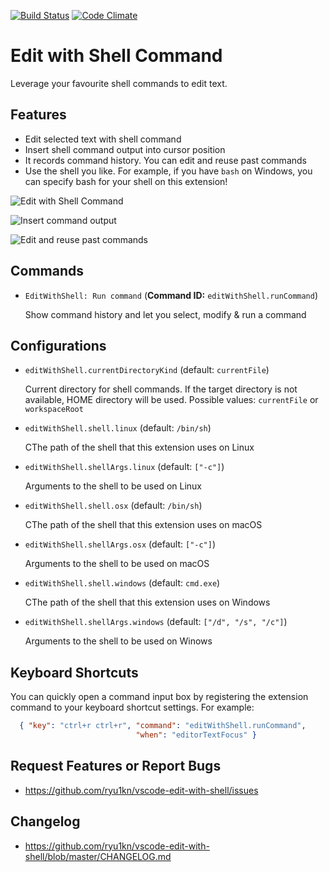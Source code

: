 [![Build Status](https://travis-ci.org/ryu1kn/vscode-edit-with-shell.svg?branch=master)](https://travis-ci.org/ryu1kn/vscode-edit-with-shell) [![Code Climate](https://codeclimate.com/github/ryu1kn/vscode-edit-with-shell/badges/gpa.svg)](https://codeclimate.com/github/ryu1kn/vscode-edit-with-shell)

# Edit with Shell Command

Leverage your favourite shell commands to edit text.

## Features

* Edit selected text with shell command
* Insert shell command output into cursor position
* It records command history. You can edit and reuse past commands
* Use the shell you like. For example, if you have `bash` on Windows, you can specify bash for your shell on this extension!

![Edit with Shell Command](https://raw.githubusercontent.com/ryu1kn/vscode-edit-with-shell/master/images/animations/public.gif)

![Insert command output](https://raw.githubusercontent.com/ryu1kn/vscode-edit-with-shell/master/images/animations/insert-command-output.gif)

![Edit and reuse past commands](https://raw.githubusercontent.com/ryu1kn/vscode-edit-with-shell/master/images/animations/edit-and-run-command-history.gif)

## Commands

* `EditWithShell: Run command` (**Command ID:** `editWithShell.runCommand`)

    Show command history and let you select, modify & run a command

## Configurations

* `editWithShell.currentDirectoryKind` (default: `currentFile`)

    Current directory for shell commands. If the target directory is not available, HOME directory will be used. Possible values: `currentFile` or `workspaceRoot`

* `editWithShell.shell.linux` (default: `/bin/sh`)

    CThe path of the shell that this extension uses on Linux

* `editWithShell.shellArgs.linux` (default: `["-c"]`)

    Arguments to the shell to be used on Linux

* `editWithShell.shell.osx` (default: `/bin/sh`)

    CThe path of the shell that this extension uses on macOS

* `editWithShell.shellArgs.osx` (default: `["-c"]`)

    Arguments to the shell to be used on macOS

* `editWithShell.shell.windows` (default: `cmd.exe`)

    CThe path of the shell that this extension uses on Windows

* `editWithShell.shellArgs.windows` (default: `["/d", "/s", "/c"]`)

    Arguments to the shell to be used on Winows

## Keyboard Shortcuts

You can quickly open a command input box by registering the extension command to your keyboard shortcut settings. For example:

```json
  { "key": "ctrl+r ctrl+r", "command": "editWithShell.runCommand",
                            "when": "editorTextFocus" }
```

## Request Features or Report Bugs

* https://github.com/ryu1kn/vscode-edit-with-shell/issues

## Changelog

* https://github.com/ryu1kn/vscode-edit-with-shell/blob/master/CHANGELOG.md
